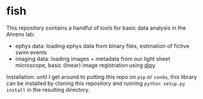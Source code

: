 # fish
This repository contains a handful of tools for basic data analysis in the Ahrens lab: 

* ephys data: loading ephys data from binary files, estimation of fictive swim events
* imaging data: loading images + metadata from our light sheet microscope, basic (linear) image registration using [dipy](http://nipy.org/dipy/)

Installation: until I get around to putting this repo on `pip` or `conda`, this library can be installed by cloning this repository and running `python setup.py install` in the resulting directory.
